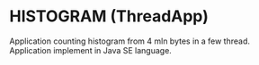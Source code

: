 # HISTOGRAM (ThreadApp)
Application counting histogram from 4 mln bytes in a few thread. Application implement in Java SE language. 
